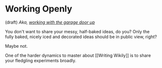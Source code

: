 # Working Openly 
(draft) 
*Aka, [working with the garage door up](https://notes.andymatuschak.org/zCMhncA1iSE74MKKYQS5PBZ)* 

You don't want to share your messy, half-baked ideas, do you? Only the fully baked, nicely iced and decorated ideas should be in public view, right? 

Maybe not. 

One of the harder dynamics to master about [[Writing Wikily]] is to share your fledgling experiments broadly. 